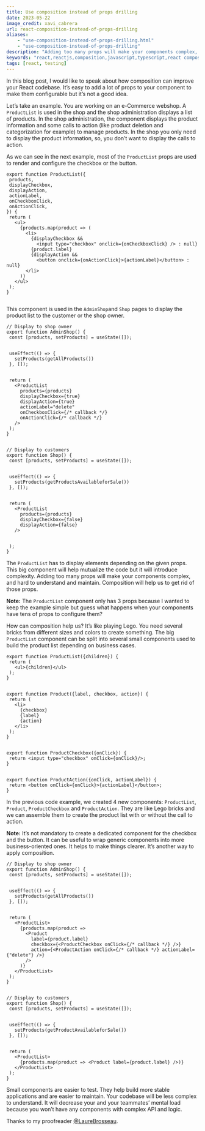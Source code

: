 ```yaml
---
title: Use composition instead of props drilling
date: 2023-05-22
image_credit: xavi_cabrera
url: react-composition-instead-of-props-drilling
aliases:
    - "use-composition-instead-of-props-drilling.html"
    - "use-composition-instead-of-props-drilling"
description: "Adding too many props will make your components complex, hard to understand and maintain. Instead opt for several small components and apply composition. Learn how in this blog article."
keywords: "react,reactjs,composition,javascript,typescript,react composition,react props drilling,react component props,react component testing"
tags: [react, testing]
---
```


In this blog post, I would like to speak about how composition can improve your React codebase. It’s easy to add a lot of props to your component to make them configurable but it’s not a good idea.

Let’s take an example. You are working on an e-Commerce webshop. A `ProductList` is used in the shop and the shop administration displays a list of products. In the shop administration, the component displays the product information and some calls to action (like product deletion and categorization for example) to manage products. In the shop you only need to display the product information, so, you don’t want to display the calls to action.

As we can see in the next example, most of the `ProductList` props are used to render and configure the checkbox or the button.

```tsx
export function ProductList({
 products,
 displayCheckbox,
 displayAction,
 actionLabel,
 onCheckboxClick,
 onActionClick,
}) {
 return (
   <ul>
     {products.map(product => (
       <li>
         {displayCheckbox &&
           <input type="checkbox" onclick={onCheckboxClick} /> : null}
         {product.label}
         {displayAction &&
           <button onclick={onActionClick}>{actionLabel}</button> : null}
       </li>
     )}
   </ul>
 );
}


```


This component is used in the `AdminShop`and `Shop` pages to display the product list to the customer or the shop owner.

```tsx
// Display to shop owner
export function AdminShop() {
 const [products, setProducts] = useState([]);


 useEffect(() => {
   setProducts(getAllProducts())
 }, []);


 return (
   <ProductList
     products={products}
     displayCheckbox={true}
     displayAction={true}
     actionLabel="delete"
     onCheckboxClick={/* callback */}
     onActionClick={/* callback */}
   />
 );
}


// Display to customers
export function Shop() {
 const [products, setProducts] = useState([]);


 useEffect(() => {
   setProducts(getProductsAvailableforSale())
 }, []);


 return (
   <ProductList
     products={products}
     displayCheckbox={false}
     displayAction={false}
   />


 );
}
```

The `ProductList`  has to display elements depending on the given props. This big component will help mutualize the code but it will introduce complexity. Adding too many props will make your components complex, and hard to understand and maintain. Composition will help us to get rid of those props.

**Note:** The `ProductList` component only has 3 props because I wanted to keep the example simple but guess what happens when your components have tens of props to configure them?

How can composition help us? It’s like playing Lego. You need several bricks from different sizes and colors to create something. The big `ProductList` component can be split into several small components used to build the product list depending on business cases.


```tsx
export function ProductList({children}) {
 return (
   <ul>{children}</ul>
 );
}


export function Product({label, checkbox, action}) {
 return (
   <li>
     {checkbox}
     {label}
     {action}
   </li>
 );
}


export function ProductCheckbox({onClick}) {
 return <input type="checkbox" onClick={onClick}/>;
}


export function ProductAction({onClick, actionLabel}) {
 return <button onClick={onClick}>{actionLabel}</button>;
}
```

In the previous code example, we created 4 new components: `ProductList`, `Product`, `ProductCheckbox` and `ProductAction`. They are like Lego bricks and we can assemble them to create the product list with or without the call to action.

**Note:** It’s not mandatory to create a dedicated component for the checkbox and the button. It can be useful to wrap generic components into more business-oriented ones. It helps to make things clearer. It’s another way to apply composition.

```tsx
// Display to shop owner
export function AdminShop() {
 const [products, setProducts] = useState([]);


 useEffect(() => {
   setProducts(getAllProducts())
 }, []);


 return (
   <ProductList>
     {products.map(product => 
       <Product
         label={product.label}
         checkbox={<ProductCheckbox onClick={/* callback */} />}
         action={<ProductAction onClick={/* callback */} actionLabel={"delete"} />}
       />
     )}
   </ProductList>
 );
}


// Display to customers
export function Shop() {
 const [products, setProducts] = useState([]);


 useEffect(() => {
   setProducts(getProductAvailableforSale())
 }, []);


 return (
   <ProductList>
     {products.map(product => <Product label={product.label} />)}
   </ProductList>
 );
}
```

Small components are easier to test. They help build more stable applications and are easier to maintain. Your codebase will be less complex to understand. It will decrease your and your teammates’ mental load because you won’t have any components with complex API and logic. 

Thanks to my proofreader [@LaureBrosseau](https://www.linkedin.com/in/laurebrosseau).
